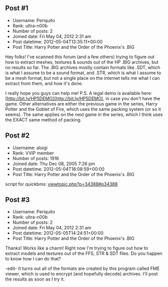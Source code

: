 ## Post #1
- Username: Periquito
- Rank: ultra-n00b
- Number of posts: 2
- Joined date: Fri May 04, 2012 2:31 am
- Post datetime: 2012-05-04T13:35:11+00:00
- Post Title: Harry Potter and the Order of the Phoenix's .BIG

Hey folks! 
I've scanned this forum (and a few others) trying to figure out how to extract meshes, textures & sounds out of the HP .BIG archives, but no results so far. The .BIG archives mostly contain formats like .SDT, which is what I assume to be a sound format, and .STR, which is what I assume to be a mesh format, but not a single place on the internet tells me what I can extract from them, and how it's done. 

I really hope you guys can help me! 
P.S. 
A legal demo is available here: [http://bit.ly/HP5DEMO](http://bit.ly/HP5DEMO), in case you don't have the game. Other alternatives are either the previous game in the series, Harry Potter and the Goblet of Fire, which uses the same packing system (or so it seems). The same applies on the next game in the series, which I think uses the EXACT same method of packing.
## Post #2
- Username: aluigi
- Rank: VVIP member
- Number of posts: 1916
- Joined date: Thu Dec 08, 2005 7:26 pm
- Post datetime: 2012-05-04T18:08:59+00:00
- Post Title: Harry Potter and the Order of the Phoenix's .BIG

script for quickbms:
[viewtopic.php?p=34388#p34388](http://forum.xentax.com/viewtopic.php?p=34388#p34388)
## Post #3
- Username: Periquito
- Rank: ultra-n00b
- Number of posts: 2
- Joined date: Fri May 04, 2012 2:31 am
- Post datetime: 2012-05-05T14:24:51+00:00
- Post Title: Harry Potter and the Order of the Phoenix's .BIG

Thanks! Works like a charm!
Right now I'm trying to figure out how to extract models and textures out of the FFS, STR & SDT files. Do you happen to know how I can do that?

-edit-
It turns out all of the formats are created by this program called FME viewer, which is used to encrypt (and hopefully decode) archives. I'll post the results as soon as I try it.
